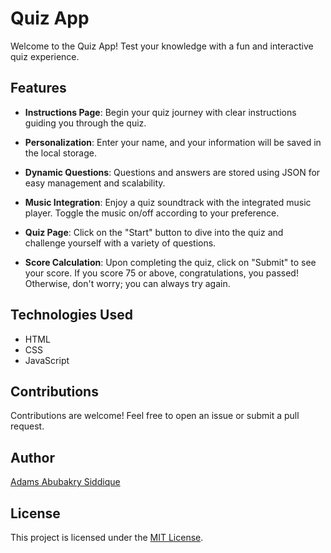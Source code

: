 
# Quiz App

Welcome to the Quiz App! Test your knowledge with a fun and interactive quiz experience.

## Features

- **Instructions Page**: Begin your quiz journey with clear instructions guiding you through the quiz.
  
- **Personalization**: Enter your name, and your information will be saved in the local storage.

- **Dynamic Questions**: Questions and answers are stored using JSON for easy management and scalability.

- **Music Integration**: Enjoy a quiz soundtrack with the integrated music player. Toggle the music on/off according to your preference.

- **Quiz Page**: Click on the "Start" button to dive into the quiz and challenge yourself with a variety of questions.

- **Score Calculation**: Upon completing the quiz, click on "Submit" to see your score. If you score 75 or above, congratulations, you passed! Otherwise, don't worry; you can always try again.


## Technologies Used

- HTML
- CSS
- JavaScript

## Contributions

Contributions are welcome! Feel free to open an issue or submit a pull request.

## Author

[Adams Abubakry Siddique](https://github.com/Adams99Abubakry)

## License

This project is licensed under the [MIT License](LICENSE).
```
